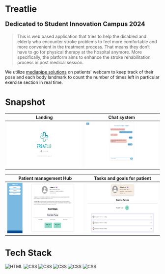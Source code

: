 # Treatlie

<p style="font-weight: bold; font-size: 20px"> Dedicated to Student Innovation Campus 2024 </p> 

>This is web based application that tries to help the disabled and elderly who encounter stroke problems to feel more comfortable and more convenient in the treatment process. That means they don’t have to go for physical therapy at the hospital anymore. More specifically, the platform aims to enhance the stroke rehabilitation process in post medical session.


We utilize [mediapipe solutions](https://ai.google.dev/edge/mediapipe/solutions/guide) on patients' webcam to keep track of their pose and each body landmark to count the number of times left in particular exercise section in real time. 

# Snapshot

<div align="center">

Landing|Chat system
:-----:|:-----:
<img src="./src/assets/snapshot/landing.png" height=150 > | <img src="./src/assets/snapshot/chat.png" height=150>

Patient management Hub | Tasks and goals for patient
:-----:|:-----:
<img src="./src/assets/snapshot/doctor.png" height=165> |<img src="./src/assets/snapshot/patient.png" height=160>

</div>


# Tech Stack

![HTML](https://img.icons8.com/?size=120&id=20909&format=png) 
![CSS](https://img.icons8.com/?size=120&id=21278&format=png)
![CSS](https://img.icons8.com/?size=120&id=108784&format=png)
![CSS](https://img.icons8.com/?size=120&id=asWSSTBrDlTW&format=png)
![CSS](https://img.icons8.com/?size=120&id=dJjTWMogzFzg&format=png)
![CSS](https://img.icons8.com/?size=120&id=62452&format=png)